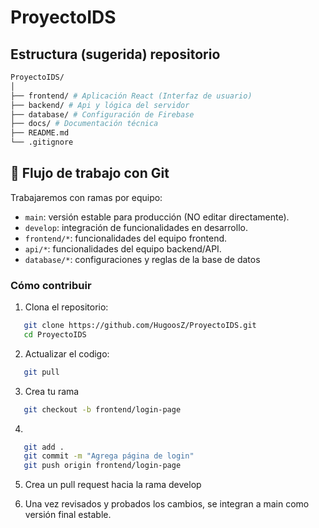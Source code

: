 # ProyectoIDS
## Estructura (sugerida) repositorio
```bash
ProyectoIDS/
│
├── frontend/ # Aplicación React (Interfaz de usuario)
├── backend/ # Api y lógica del servidor
├── database/ # Configuración de Firebase
├── docs/ # Documentación técnica
├── README.md
└── .gitignore

```

## 🔁 Flujo de trabajo con Git

Trabajaremos con ramas por equipo:

- `main`: versión estable para producción (NO editar directamente).
- `develop`: integración de funcionalidades en desarrollo.
- `frontend/*`: funcionalidades del equipo frontend.
- `api/*`: funcionalidades del equipo backend/API.
- `database/*`: configuraciones y reglas de la base de datos

### Cómo contribuir



1. Clona el repositorio:
```bash
   git clone https://github.com/HugoosZ/ProyectoIDS.git
   cd ProyectoIDS
```

2. Actualizar el codigo:
```bash
   git pull
```

3. Crea tu rama 
```bash
   git checkout -b frontend/login-page
```
4. 
```bash
   git add .
   git commit -m "Agrega página de login"
   git push origin frontend/login-page

```
5. Crea un pull request hacia la rama develop

6. Una vez revisados y probados los cambios, se integran a main como versión final estable.






